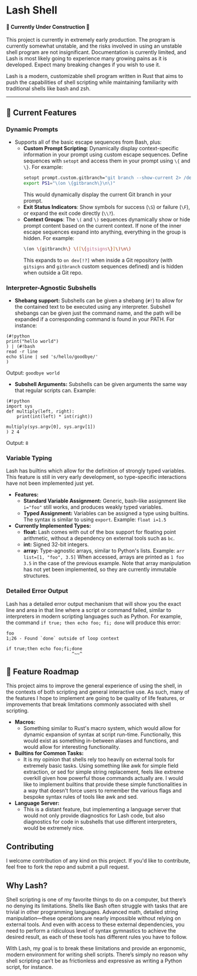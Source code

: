 # Lash Shell
#### 🚧 Currently Under Construction 🚧
This project is currently in extremely early production. The program is currently somewhat unstable, and the risks involved in using an unstable shell program are not insignificant. Documentation is currently limited, and Lash is most likely going to experience many growing pains as it is developed. Expect many breaking changes if you wish to use it.

Lash is a modern, customizable shell program written in Rust that aims to push the capabilities of shell scripting while maintaining familiarity with traditional shells like bash and zsh.

---

## 🚀 Current Features

### Dynamic Prompts
- Supports all of the basic escape sequences from Bash, plus:
	- **Custom Prompt Scripting**: Dynamically display context-specific information in your prompt using custom escape sequences. Define sequences with `setopt` and access them in your prompt using `\{` and `\}`. For example:
		```bash
		setopt prompt.custom.gitbranch="git branch --show-current 2> /dev/null"
		export PS1="\(on \{gitbranch\}\n\)"
		```
		This would dynamically display the current Git branch in your prompt.
	- **Exit Status Indicators**: Show symbols for success (`\S`) or failure (`\F`), or expand the exit code directly (`\\?`).
	- **Context Groups**: The `\(` and `\)` sequences dynamically show or hide prompt content based on the current context. If none of the inner escape sequences expand into anything, everything in the group is hidden. For example:
		```bash
		\(on \{gitbranch\} \([\{gitsigns\}]\)\n\)
		```
		This expands to `on dev[!?]` when inside a Git repository (with `gitsigns` and `gitbranch` custom sequences defined) and is hidden when outside a Git repo.


### Interpreter-Agnostic Subshells
- **Shebang support:**
Subshells can be given a shebang (`#!`) to allow for the contained text to be executed using any interpreter. Subshell shebangs can be given just the command name, and the path will be expanded if a corresponding command is found in your PATH. For instance:
```
(#!python
print("hello world")
) | (#!bash
read -r line
echo $line | sed 's/hello/goodbye/'
)
```
Output: `goodbye world`
- **Subshell Arguments:**
Subshells can be given arguments the same way that regular scripts can. Example:
```
(#!python
import sys
def multiply(left, right):
    print(int(left) * int(right))

multiply(sys.argv[0], sys.argv[1])
) 2 4
```
Output: `8`

### Variable Typing
Lash has builtins which allow for the definition of strongly typed variables. This feature is still in very early development, so type-specific interactions have not been implemented just yet.
- **Features:**
	- **Standard Variable Assignment:**
	Generic, bash-like assignment like `i="foo"` still works, and produces weakly typed variables.
	- **Typed Assignment:**
	Variables can be assigned a type using builtins. The syntax is similar to using `export`. Example: `float i=1.5`
- **Currently Implemented Types:**
	- **float:** Lash comes with out of the box support for floating point arithmetic, without a dependency on external tools such as `bc`.
	- **int:** Signed 32-bit integers.
	- **array:** Type-agnostic arrays, similar to Python's lists. Example: `arr list=[1, "foo", 3.5]`
		When accessed, arrays are printed as `1 foo 3.5` in the case of the previous example.
		Note that array manipulation has not yet been implemented, so they are currently immutable structures.

### Detailed Error Output
Lash has a detailed error output mechanism that will show you the exact line and area in that line where a script or command failed, similar to interpreters in modern scripting languages such as Python. For example, the command `if true; then echo foo; fi; done` will produce this error:
```
foo
1;26 - Found `done` outside of loop context

if true;then echo foo;fi;done
                         ^~~^
```

## 🚧 Feature Roadmap
This project aims to improve the general experience of using the shell, in the contexts of both scripting and general interactive use. As such, many of the features I hope to implement are going to be quality of life features, or improvements that break limitations commonly associated with shell scripting.
- **Macros:**
	- Something similar to Rust's macro system, which would allow for dynamic expansion of syntax at script run-time. Functionally, this would exist as something in-between aliases and functions, and would allow for interesting functionality.
- **Builtins for Common Tasks:**
	- It is my opinion that shells rely too heavily on external tools for extremely basic tasks. Using something like awk for simple field extraction, or sed for simple string replacement, feels like extreme overkill given how powerful those commands actually are. I would like to implement builtins that provide these simple functionalities in a way that doesn't force users to remember the various flags and bespoke syntax rules of tools like awk and sed.
- **Language Server:**
	- This is a distant feature, but implementing a language server that would not only provide diagnostics for Lash code, but also diagnostics for code in subshells that use different interpreters, would be extremely nice.

## Contributing
I welcome contribution of any kind on this project. If you'd like to contribute, feel free to fork the repo and submit a pull request.

## Why Lash?
Shell scripting is one of my favorite things to do on a computer, but there’s no denying its limitations. Shells like Bash often struggle with tasks that are trivial in other programming languages. Advanced math, detailed string manipulation—these operations are nearly impossible without relying on external tools. And even with access to these external dependencies, you need to perform a ridiculous level of syntax gymnastics to achieve the desired result, as each of these tools has different rules you have to follow.

With Lash, my goal is to break these limitations and provide an ergonomic, modern environment for writing shell scripts. There’s simply no reason why shell scripting can’t be as frictionless and expressive as writing a Python script, for instance.
